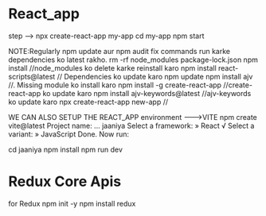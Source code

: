 # React_app
step -->  npx create-react-app my-app
cd my-app
npm start



 NOTE:Regularly npm update aur npm audit fix commands run karke dependencies ko latest rakho.
 rm -rf node_modules package-lock.json
npm install       //node_modules ko delete karke reinstall karo
npm install react-scripts@latest   // Dependencies ko update karo
npm update
npm install ajv   //. Missing module ko install karo
npm install -g create-react-app   //create-react-app ko update karo
npm install ajv-keywords@latest   //ajv-keywords ko update karo
npx create-react-app new-app  //





 WE CAN ALSO SETUP THE  REACT_APP environment   --->VITE
 npm create vite@latest
 Project name: ... jaaniya
 Select a framework: » React
√ Select a variant: » JavaScript
Done. Now run:

  cd jaaniya
  npm install
  npm run dev


# Redux Core Apis
for Redux
npm init -y
npm install redux


  

